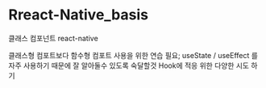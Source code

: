 # Rreact-Native_basis
클래스 컴포넌트 react-native

클래스형 컴포트보다 함수형 컴포트 사용을 위한 연습 필요;
useState / useEffect 를 자주 사용하기 때문에 잘 알아둘수 있도록 숙달할것
Hook에 적응 위한 다양한 시도 하기
